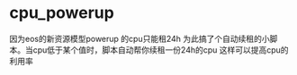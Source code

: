 # cpu_powerup
因为eos的新资源模型powerup 的cpu只能租24h
为此搞了个自动续租的小脚本。当cpu低于某个值时，脚本自动帮你续租一份24h的cpu
这样可以提高cpu的利用率
